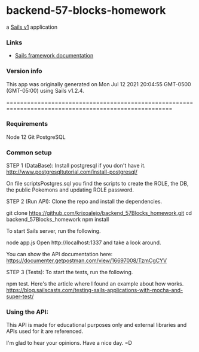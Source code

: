 # backend-57-blocks-homework
a [Sails v1](https://sailsjs.com) application
### Links
+ [Sails framework documentation](https://sailsjs.com/get-started)
### Version info
This app was originally generated on Mon Jul 12 2021 20:04:55 GMT-0500 (GMT-05:00) using Sails v1.2.4.

======================================================================================================

### Requirements
Node 12
Git
PostgreSQL

### Common setup
STEP 1 (DataBase):
Install postgresql if you don't have it.
http://www.postgresqltutorial.com/install-postgresql/

On file scriptsPostgres.sql you find the scripts to create the ROLE, the DB, 
the public Pokemons and updating ROLE password.

STEP 2 (Run API):
Clone the repo and install the dependencies.

git clone https://github.com/krixoalejo/backend_57Blocks_homework.git
cd backend_57Blocks_homework
npm install

To start Sails server, run the following.

node app.js
Open http://localhost:1337 and take a look around.

You can show the API documentation here:
https://documenter.getpostman.com/view/16697008/TzmCgCYV

STEP 3 (Tests):
To start the tests, run the following.

npm test.
Here's the article where I found an example about how works.
https://blog.sailscasts.com/testing-sails-applications-with-mocha-and-super-test/

### Using the API:
This API is made for educational purposes only and external libraries and APIs used for it are referenced.

I'm glad to hear your opinions.
Have a nice day. =D